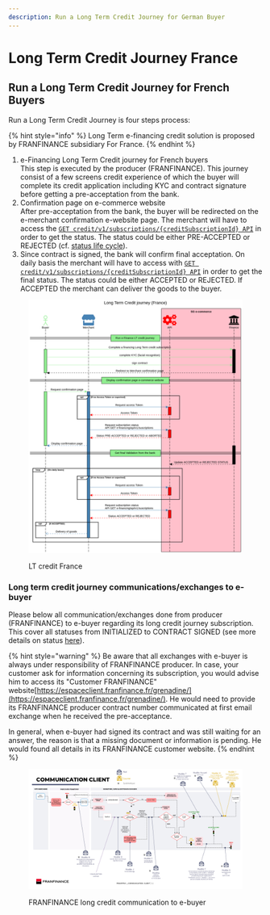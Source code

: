 ```yaml
---
description: Run a Long Term Credit Journey for German Buyer
---
```


# Long Term Credit Journey France

## Run a Long Term Credit Journey for French Buyers

Run a Long Term Credit Journey is four steps process:

{% hint style="info" %}
Long Term e-financing credit solution is proposed by FRANFINANCE subsidiary For France.
{% endhint %}

1. e-Financing Long Term Credit journey for French buyers \
   This step is executed by the producer (FRANFINANCE). This journey consist of a few screens credit experience of which the buyer will complete its credit application including KYC and contract signature before getting a pre-acceptation from the bank.&#x20;
2. Confirmation page on e-commerce website\
   After pre-acceptation from the bank, the buyer will be redirected on the e-merchant confirmation e-website page. The merchant will have to access the [`GET credit/v1/subscriptions/{creditSubscriptionId} API`](../../api-reference/e-financing-api/) in order to get the status. The status could be either PRE-ACCEPTED or REJECTED (cf.  [status life cycle](e-financing-status-life-cycle.md)).&#x20;
3. Since contract is signed, the bank will confirm final acceptation. On daily basis the merchant will have to access with [`GET credit/v1/subscriptions/{creditSubscriptionId} API`](../../api-reference/e-financing-api/) in order to get the final status. The status could be either ACCEPTED or REJECTED. If ACCEPTED the merchant can deliver the goods to the buyer.

<figure><img src="../../.gitbook/assets/Long Term Credit journey (France).png" alt=""><figcaption><p>LT credit France</p></figcaption></figure>

### Long term credit journey communications/exchanges to e-buyer

Please below all communication/exchanges done from producer (FRANFINANCE) to e-buyer regarding its long credit journey subscription. This cover all statuses from INITIALIZED to CONTRACT SIGNED (see more details on status [here](e-financing-status-life-cycle.md)).

{% hint style="warning" %}
Be aware that all exchanges with e-buyer is always under responsibility of FRANFINANCE producer. In case, your customer ask for information concerning its subscription, you would advise him to access its "Customer FRANFINANCE" website[https://espaceclient.franfinance.fr/grenadine/](https://espaceclient.franfinance.fr/grenadine/).  He would need to provide its FRANFINANCE producer contract number communicated at first email exchange when he received the pre-acceptance.

In general, when e-buyer had signed its contract and was still waiting for an answer, the reason is that a missing document or information is pending. He would found all details in its FRANFINANCE customer website.&#x20;
{% endhint %}

<figure><img src="../../.gitbook/assets/image001.png" alt=""><figcaption><p>FRANFINANCE long credit communication to e-buyer</p></figcaption></figure>
